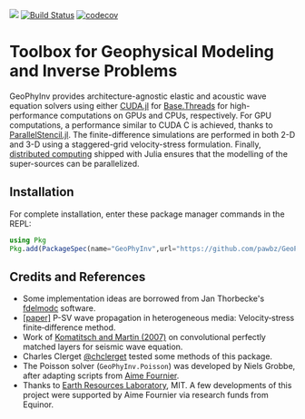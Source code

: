 [![](https://img.shields.io/badge/docs-dev-blue.svg)](https://pawbz.github.io/GeoPhyInv.jl/dev)
[![Build Status](https://travis-ci.org/pawbz/GeoPhyInv.jl.svg?branch=master)](https://travis-ci.org/pawbz/GeoPhyInv.jl)
[![codecov](https://codecov.io/gh/pawbz/GeoPhyInv.jl/branch/master/graph/badge.svg)](https://codecov.io/gh/pawbz/GeoPhyInv.jl)
# Toolbox for Geophysical Modeling and Inverse Problems

GeoPhyInv provides architecture-agnostic elastic and acoustic wave equation solvers using either [CUDA.jl](https://github.com/JuliaGPU/CUDA.jl) for [Base.Threads](https://docs.julialang.org/en/v1/base/multi-threading/) for high-performance computations on GPUs and CPUs, respectively.  For GPU computations, a performance similar to CUDA C is achieved, thanks to 
[ParallelStencil.jl](https://github.com/omlins/ParallelStencil.jl).
The finite-difference simulations are performed in both 2-D and 3-D
using a staggered-grid velocity-stress formulation.
Finally, [distributed computing](https://docs.julialang.org/en/v1/manual/distributed-computing/) shipped with Julia ensures that the modelling of the super-sources can be parallelized.

## Installation
For complete installation, enter these package manager commands in the REPL:
```julia
using Pkg
Pkg.add(PackageSpec(name="GeoPhyInv",url="https://github.com/pawbz/GeoPhyInv.jl.git"))
```

## Credits and References
* Some implementation ideas are borrowed from Jan Thorbecke's [fdelmodc](https://janth.home.xs4all.nl/Software/Software.html) software.
* [[paper]](https://library.seg.org/doi/abs/10.1190/1.1442147) P-SV wave propagation in heterogeneous media: Velocity‐stress finite‐difference method.
* Work of [Komatitsch and Martin (2007)](https://www.researchgate.net/publication/47503800_An_unsplit_convolutional_Perfectly_Matched_Layer_improved_at_grazing_incidence_for_the_seismic_wave_equation) on
convolutional perfectly matched layers for seismic wave equation.
* Charles Clerget [@chclerget](https://github.com/chclerget) tested some methods of this package.
* The Poisson solver (`GeoPhyInv.Poisson`) was developed by Niels Grobbe, after adapting scripts from [Aime Fournier](https://erlweb.mit.edu/users/aimemitedu).
* Thanks to [Earth Resources Laboratory](https://erlweb.mit.edu), MIT. A few developments of this project were supported by Aime Fournier via research funds from Equinor.
